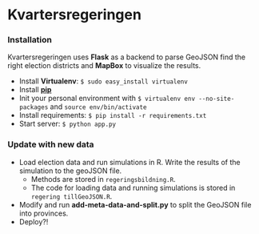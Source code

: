 Kvartersregeringen
========

### Installation

Kvartersregeringen uses __Flask__ as a backend to parse GeoJSON find the right election districts and __MapBox__ to visualize the results. 

- Install __Virtualenv__: `$ sudo easy_install virtualenv`
- Install [__pip__](http://www.pip-installer.org/en/latest/installing.html)
- Init your personal environment with `$ virtualenv env --no-site-packages` and `source env/bin/activate`
- Install requirements: `$ pip install -r requirements.txt`
- Start server: `$ python app.py`

### Update with new data

- Load election data and run simulations in R. Write the results of the simulation to the geoJSON file.
  - Methods are stored in `regeringsbildning.R`.
  - The code for loading data and running simulations is stored in `regering tillGeoJSON.R`.
- Modify and run __add-meta-data-and-split.py__ to split the GeoJSON file into provinces.
- Deploy?!
